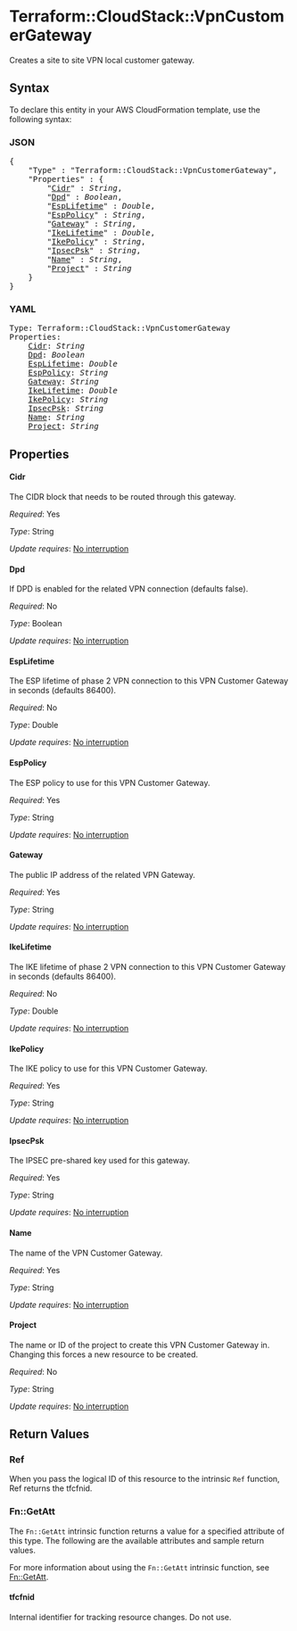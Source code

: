 # Terraform::CloudStack::VpnCustomerGateway

Creates a site to site VPN local customer gateway.

## Syntax

To declare this entity in your AWS CloudFormation template, use the following syntax:

### JSON

<pre>
{
    "Type" : "Terraform::CloudStack::VpnCustomerGateway",
    "Properties" : {
        "<a href="#cidr" title="Cidr">Cidr</a>" : <i>String</i>,
        "<a href="#dpd" title="Dpd">Dpd</a>" : <i>Boolean</i>,
        "<a href="#esplifetime" title="EspLifetime">EspLifetime</a>" : <i>Double</i>,
        "<a href="#esppolicy" title="EspPolicy">EspPolicy</a>" : <i>String</i>,
        "<a href="#gateway" title="Gateway">Gateway</a>" : <i>String</i>,
        "<a href="#ikelifetime" title="IkeLifetime">IkeLifetime</a>" : <i>Double</i>,
        "<a href="#ikepolicy" title="IkePolicy">IkePolicy</a>" : <i>String</i>,
        "<a href="#ipsecpsk" title="IpsecPsk">IpsecPsk</a>" : <i>String</i>,
        "<a href="#name" title="Name">Name</a>" : <i>String</i>,
        "<a href="#project" title="Project">Project</a>" : <i>String</i>
    }
}
</pre>

### YAML

<pre>
Type: Terraform::CloudStack::VpnCustomerGateway
Properties:
    <a href="#cidr" title="Cidr">Cidr</a>: <i>String</i>
    <a href="#dpd" title="Dpd">Dpd</a>: <i>Boolean</i>
    <a href="#esplifetime" title="EspLifetime">EspLifetime</a>: <i>Double</i>
    <a href="#esppolicy" title="EspPolicy">EspPolicy</a>: <i>String</i>
    <a href="#gateway" title="Gateway">Gateway</a>: <i>String</i>
    <a href="#ikelifetime" title="IkeLifetime">IkeLifetime</a>: <i>Double</i>
    <a href="#ikepolicy" title="IkePolicy">IkePolicy</a>: <i>String</i>
    <a href="#ipsecpsk" title="IpsecPsk">IpsecPsk</a>: <i>String</i>
    <a href="#name" title="Name">Name</a>: <i>String</i>
    <a href="#project" title="Project">Project</a>: <i>String</i>
</pre>

## Properties

#### Cidr

The CIDR block that needs to be routed through this gateway.

_Required_: Yes

_Type_: String

_Update requires_: [No interruption](https://docs.aws.amazon.com/AWSCloudFormation/latest/UserGuide/using-cfn-updating-stacks-update-behaviors.html#update-no-interrupt)

#### Dpd

If DPD is enabled for the related VPN connection (defaults false).

_Required_: No

_Type_: Boolean

_Update requires_: [No interruption](https://docs.aws.amazon.com/AWSCloudFormation/latest/UserGuide/using-cfn-updating-stacks-update-behaviors.html#update-no-interrupt)

#### EspLifetime

The ESP lifetime of phase 2 VPN connection to this
VPN Customer Gateway in seconds (defaults 86400).

_Required_: No

_Type_: Double

_Update requires_: [No interruption](https://docs.aws.amazon.com/AWSCloudFormation/latest/UserGuide/using-cfn-updating-stacks-update-behaviors.html#update-no-interrupt)

#### EspPolicy

The ESP policy to use for this VPN Customer Gateway.

_Required_: Yes

_Type_: String

_Update requires_: [No interruption](https://docs.aws.amazon.com/AWSCloudFormation/latest/UserGuide/using-cfn-updating-stacks-update-behaviors.html#update-no-interrupt)

#### Gateway

The public IP address of the related VPN Gateway.

_Required_: Yes

_Type_: String

_Update requires_: [No interruption](https://docs.aws.amazon.com/AWSCloudFormation/latest/UserGuide/using-cfn-updating-stacks-update-behaviors.html#update-no-interrupt)

#### IkeLifetime

The IKE lifetime of phase 2 VPN connection to this
VPN Customer Gateway in seconds (defaults 86400).

_Required_: No

_Type_: Double

_Update requires_: [No interruption](https://docs.aws.amazon.com/AWSCloudFormation/latest/UserGuide/using-cfn-updating-stacks-update-behaviors.html#update-no-interrupt)

#### IkePolicy

The IKE policy to use for this VPN Customer Gateway.

_Required_: Yes

_Type_: String

_Update requires_: [No interruption](https://docs.aws.amazon.com/AWSCloudFormation/latest/UserGuide/using-cfn-updating-stacks-update-behaviors.html#update-no-interrupt)

#### IpsecPsk

The IPSEC pre-shared key used for this gateway.

_Required_: Yes

_Type_: String

_Update requires_: [No interruption](https://docs.aws.amazon.com/AWSCloudFormation/latest/UserGuide/using-cfn-updating-stacks-update-behaviors.html#update-no-interrupt)

#### Name

The name of the VPN Customer Gateway.

_Required_: Yes

_Type_: String

_Update requires_: [No interruption](https://docs.aws.amazon.com/AWSCloudFormation/latest/UserGuide/using-cfn-updating-stacks-update-behaviors.html#update-no-interrupt)

#### Project

The name or ID of the project to create this VPN Customer
Gateway in. Changing this forces a new resource to be created.

_Required_: No

_Type_: String

_Update requires_: [No interruption](https://docs.aws.amazon.com/AWSCloudFormation/latest/UserGuide/using-cfn-updating-stacks-update-behaviors.html#update-no-interrupt)

## Return Values

### Ref

When you pass the logical ID of this resource to the intrinsic `Ref` function, Ref returns the tfcfnid.

### Fn::GetAtt

The `Fn::GetAtt` intrinsic function returns a value for a specified attribute of this type. The following are the available attributes and sample return values.

For more information about using the `Fn::GetAtt` intrinsic function, see [Fn::GetAtt](https://docs.aws.amazon.com/AWSCloudFormation/latest/UserGuide/intrinsic-function-reference-getatt.html).

#### tfcfnid

Internal identifier for tracking resource changes. Do not use.

